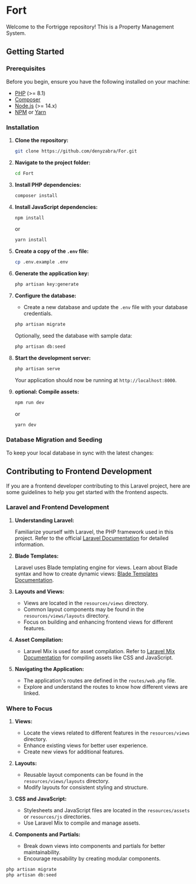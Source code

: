 # Fort

Welcome to the Fortrigge repository! This is a Property Management System.

## Getting Started

### Prerequisites

Before you begin, ensure you have the following installed on your machine:

- [PHP](https://www.php.net/downloads.php) (>= 8.1)
- [Composer](https://getcomposer.org/download/)
- [Node.js](https://nodejs.org/) (>= 14.x)
- [NPM](https://www.npmjs.com/get-npm) or [Yarn](https://yarnpkg.com/getting-started/install)

### Installation

1. **Clone the repository:**

    ```bash
    git clone https://github.com/denyzabra/For.git
    ```

2. **Navigate to the project folder:**

    ```bash
    cd Fort
    ```

3. **Install PHP dependencies:**

    ```bash
    composer install
    ```

4. **Install JavaScript dependencies:**

    ```bash
    npm install
    ```

    or

    ```bash
    yarn install
    ```

5. **Create a copy of the `.env` file:**

    ```bash
    cp .env.example .env
    ```

6. **Generate the application key:**

    ```bash
    php artisan key:generate
    ```

7. **Configure the database:**

    - Create a new database and update the `.env` file with your database credentials.

    ```bash
    php artisan migrate
    ```

    Optionally, seed the database with sample data:

    ```bash
    php artisan db:seed
    ```

8. **Start the development server:**

    ```bash
    php artisan serve
    ```

    Your application should now be running at `http://localhost:8000`.

9. **optional: Compile assets:**

    ```bash
    npm run dev
    ```

    or

    ```bash
    yarn dev
    ```

### Database Migration and Seeding

To keep your local database in sync with the latest changes:








## Contributing to Frontend Development

If you are a frontend developer contributing to this Laravel project, here are some guidelines to help you get started with the frontend aspects.

### Laravel and Frontend Development

1. **Understanding Laravel:**

   Familiarize yourself with Laravel, the PHP framework used in this project. Refer to the official [Laravel Documentation](https://laravel.com/docs) for detailed information.

2. **Blade Templates:**

   Laravel uses Blade templating engine for views. Learn about Blade syntax and how to create dynamic views: [Blade Templates Documentation](https://laravel.com/docs/blade).

3. **Layouts and Views:**

   - Views are located in the `resources/views` directory.
   - Common layout components may be found in the `resources/views/layouts` directory.
   - Focus on building and enhancing frontend views for different features.

4. **Asset Compilation:**

   - Laravel Mix is used for asset compilation. Refer to [Laravel Mix Documentation](https://laravel-mix.com/docs) for compiling assets like CSS and JavaScript.

5. **Navigating the Application:**

   - The application's routes are defined in the `routes/web.php` file.
   - Explore and understand the routes to know how different views are linked.

### Where to Focus

1. **Views:**

   - Locate the views related to different features in the `resources/views` directory.
   - Enhance existing views for better user experience.
   - Create new views for additional features.

2. **Layouts:**

   - Reusable layout components can be found in the `resources/views/layouts` directory.
   - Modify layouts for consistent styling and structure.

3. **CSS and JavaScript:**

   - Stylesheets and JavaScript files are located in the `resources/assets` or `resources/js` directories.
   - Use Laravel Mix to compile and manage assets.

4. **Components and Partials:**

   - Break down views into components and partials for better maintainability.
   - Encourage reusability by creating modular components.


























```bash
php artisan migrate
php artisan db:seed
